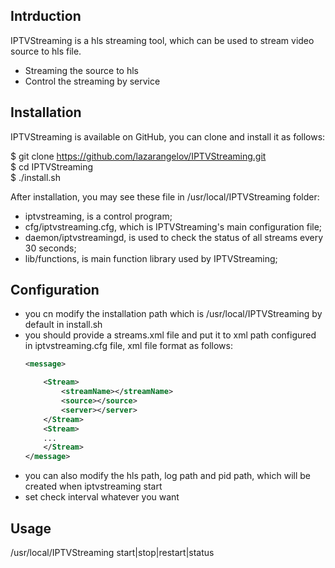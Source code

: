 ## Intrduction

IPTVStreaming is a hls streaming tool, which can be used to stream video source to hls file.

* Streaming the source to hls
* Control the streaming by service

## Installation

IPTVStreaming is available on GitHub, you can clone and install it as follows:

$ git clone https://github.com/lazarangelov/IPTVStreaming.git  
$ cd IPTVStreaming  
$ ./install.sh

After installation, you may see these file in /usr/local/IPTVStreaming folder:
* iptvstreaming, is a control program;
* cfg/iptvstreaming.cfg, which is IPTVStreaming's main configuration file;
* daemon/iptvstreamingd, is used to check the status of all streams every 30 seconds;
* lib/functions, is main function library used by IPTVStreaming;

## Configuration

* you cn modify the installation path which is /usr/local/IPTVStreaming by default in install.sh
* you should provide a streams.xml file and put it to xml path configured in iptvstreaming.cfg file, xml file format as follows:  
    ``` xml
    <message>  
    
        <Stream>  
            <streamName></streamName>  
            <source></source>  
            <server></server>  
        </Stream>  
        <Stream>  
        ...  
        </Stream>  
    </message>
    ```
* you can also modify the hls path, log path and pid path, which will be created when iptvstreaming start
* set check interval whatever you want 

## Usage

/usr/local/IPTVStreaming start|stop|restart|status

